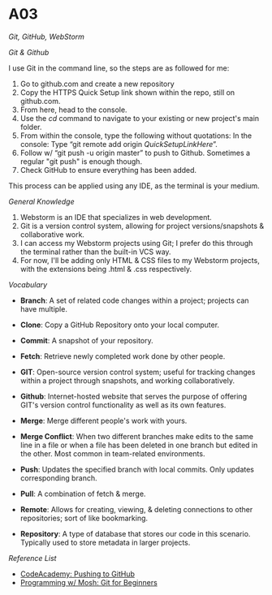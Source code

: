 # A03
*Git, GitHub, WebStorm*

*Git & Github*

I use Git in the command line, so the steps are as followed for me: 
1. Go to github.com and create a new repository
2. Copy the HTTPS Quick Setup link shown within the repo, still on github.com.
3. From here, head to the console.
4. Use the *cd* command to navigate to your existing or new project's main folder.
5. From within the console, type the following without quotations: In the console: Type “git remote add origin *QuickSetupLinkHere*”.
6. Follow w/ “git push -u origin master” to push to Github. Sometimes a regular "git push" is enough though.
7. Check GitHub to ensure everything has been added.

This process can be applied using any IDE, as the terminal is your medium.

*General Knowledge*
1. Webstorm is an IDE that specializes in web development.
2. Git is a version control system, allowing for project versions/snapshots & collaborative work.
3. I can access my Webstorm projects using Git; I prefer do this through the terminal rather than the built-in VCS way.
4. For now, I'll be adding only HTML & CSS files to my Webstorm projects, with the extensions being .html & .css respectively.

*Vocabulary*

* **Branch**: A set of related code changes within a project; projects can have multiple.

* **Clone**: Copy a GitHub Repository onto your local computer.

* **Commit**: A snapshot of your repository.

* **Fetch**: Retrieve newly completed work done by other people.

* **GIT**: Open-source version control system; useful for tracking changes within a project through snapshots, and working collaboratively.

* **Github**: Internet-hosted website that serves the purpose of offering GIT's version control functionality as well as its own features.

* **Merge**: Merge different people's work with yours.

* **Merge Conflict**: When two different branches make edits to the same line in a file or when a file has been deleted in one branch but edited in the other. Most common in team-related environments.

* **Push**: Updates the specified branch with local commits. Only updates corresponding branch.

* **Pull**: A combination of fetch & merge.

* **Remote**: Allows for creating, viewing, & deleting connections to other repositories; sort of like bookmarking.

* **Repository**: A type of database that stores our code in this scenario. Typically used to store metadata in larger projects.

*Reference List*
* [CodeAcademy: Pushing to GitHub](https://www.youtube.com/watch?v=wrb7Gge9yoE&ab_channel=Codecademy)
* [Programming w/ Mosh: Git for Beginners](https://www.youtube.com/watch?v=8JJ101D3knE&t=2040s&ab_channel=ProgrammingwithMosh)
